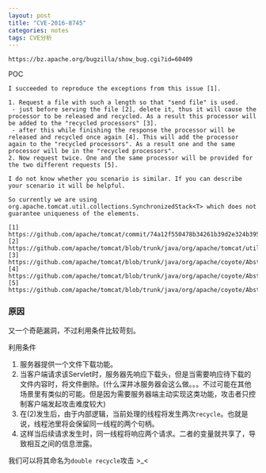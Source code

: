 ```yaml
---
layout: post
title: "CVE-2016-8745"
categories: notes
tags: CVE分析
---
```


```
https://bz.apache.org/bugzilla/show_bug.cgi?id=60409
```

POC

```
I succeeded to reproduce the exceptions from this issue [1].

1. Request a file with such a length so that "send file" is used.
 - just before serving the file [2], delete it, thus it will cause the processor to be released and recycled. As a result this processor will be added to the "recycled processors" [3].
 - after this while finishing the response the processor will be released and recycled once again [4]. This will add the processor again to the "recycled processors". As a result one and the same processor will be in the "recycled processors".
2. Now request twice. One and the same processor will be provided for the two different requests [5].

I do not know whether you scenario is similar. If you can describe your scenario it will be helpful.

So currently we are using org.apache.tomcat.util.collections.SynchronizedStack<T> which does not guarantee uniqueness of the elements.

[1] https://github.com/apache/tomcat/commit/74a12f550478b34261b39d2e324b3951e2ef80cc
[2] https://github.com/apache/tomcat/blob/trunk/java/org/apache/tomcat/util/net/NioEndpoint.java#L891
[3] https://github.com/apache/tomcat/blob/trunk/java/org/apache/coyote/AbstractProtocol.java#L927
[4] https://github.com/apache/tomcat/blob/trunk/java/org/apache/coyote/AbstractProtocol.java#L854
[5] https://github.com/apache/tomcat/blob/trunk/java/org/apache/coyote/AbstractProtocol.java#L728

```


### 原因

又一个奇葩漏洞，不过利用条件比较苛刻。

利用条件

1. 服务器提供一个文件下载功能。
2. 当客户端请求该Servlet时，服务器先响应下载头，但是当需要响应待下载的文件内容时，将文件删除。(什么深井冰服务器会这么做。。。不过可能在其他场景里有类似的可能。但是因为需要服务器端主动实现这类功能，攻击者只控制客户端发起攻击难度较大)
3. 在(2)发生后，由于内部逻辑，当前处理的线程将发生两次`recycle`。也就是说，线程池里将会保留同一线程的两个句柄。
4. 这样当后续请求发生时，同一线程将响应两个请求。二者的变量就共享了，导致相互之间的信息泄露。

我们可以将其命名为`double recycle`攻击 >_<





